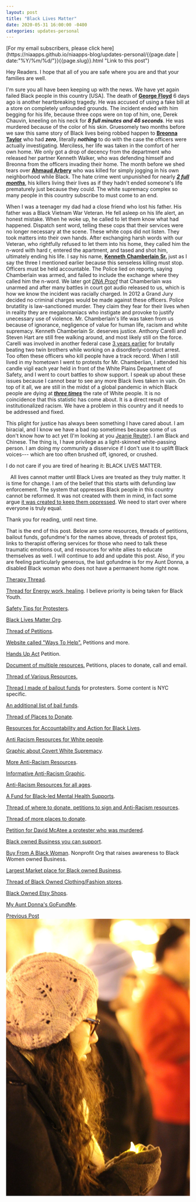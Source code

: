 ```yaml
---
layout: post
title: "Black Lives Matter"
date: 2020-05-31 16:00:00 -0400
categories: updates-personal
---
```

<div class="feed" markdown="1">
 [For my email subscribers, please click here](https://niaapps.github.io/niaapps-blog/updates-personal/{{page.date | date:"%Y/%m/%d/"}}{{page.slug}}.html "Link to this post")
</div>

Hey Readers. I hope that all of you are safe where you are and that your families are well. 

I'm sure you all have been keeping up with the news. We have yet again failed Black people in this country \[USA\]. The death of <a href="https://www.cnn.com/2020/05/27/us/george-floyd-trnd/index.html" target="_blank" title="Article about the life of Floyd">**George** </a> <a href="https://www.nytimes.com/2020/05/29/us/derek-chauvin-george-floyd-worked-together.html" target="_blank" title="Article about the Murder of Floyd">**Floyd**</a> 6 days ago is another heartbreaking tragedy. He was accused of using a fake bill at a store on completely unfounded grounds. The incident ended with him begging for his life, because three cops were on top of him, one, Derek Chauvin, kneeling on his neck for **_8 full minutes and 46 seconds_**. He was murdered because of the color of his skin. Gruesomely two months before we saw this same story of Black lives being robbed happen to <a href="https://www.huffpost.com/entry/kentucky-governor-calls-for-investigation-of-breonna-taylor-killing_n_5ebc625fc5b6cdefa7e8fb38" target="_blank" title="Article about Taylor's tragic death">**Breonna Taylor**</a> who had **_zero_**, literally **_nothing_** to do with the case the officers were actually investigating. Merciless, her life was taken in the comfort of her own home. We only got a drop of decency from the department who released her partner Kenneth Walker, who was defending himself and Breonna from the officers invading their home. The month before we shed tears over <a href="https://www.thecut.com/2020/05/ahmaud-arbery-shooting-georgia-explainer.html" target="_blank">**Ahmaud Arbery**</a> who was killed for simply jogging in his own neighborhood while Black. The hate crime went unpunished for nearly <a href="https://reason.com/2020/05/08/it-took-georgia-officials-2-months-to-arrest-and-charge-father-and-son-with-ahmaud-arberys-murder/" target="_blank">**_2 full months_**</a>, his killers living their lives as if they hadn't ended someone's life prematurely just because they could. The white supremacy complex so many people in this country subscribe to must come to an end.

When I was a teenager my dad had a close friend who lost his father. His father was a Black Vietnam War Veteran. He fell asleep on his life alert, an honest mistake. When he woke up, he called to let them know what had happened. Dispatch sent word, telling these cops that their services were no longer necessary at the scene. These white cops did not listen. They took matters into their own hands. After exchanging harsh words with our Veteran, who rightfully refused to let them into his home, they called him the n-word with hard r, entered the apartment, and tased and shot him, ultimately ending his life. I say his name, <a href="https://en.wikipedia.org/wiki/Shooting_of_Kenneth_Chamberlain_Sr" target="_blank" title="Wiki Page on Chamberlain">**Kenneth** </a><a href="https://www.bleausa.org/report-blasts-review-of-wppd-calls-justification-of-chamberlain-shooting-chilling/" target="_blank" title="Article about the incident">**Chamberlain** </a><a href="https://www.justice.gov/usao-sdny/prus-attorney-s-office-closes-investigation-death-kenneth-chamberlain" target="_blank"  title="Closing Chamberlain's Investigation">**Sr.**</a> just as I say the three I mentioned earlier because this senseless killing must stop. Officers must be held accountable. The Police lied on reports, saying Chamberlain was armed, and failed to include the exchange where they called him the n-word. We later got <a href="https://www.nydailynews.com/new-york/westchester-man-killed-cops-not-knife-lawyers-article-1.2850274" target="_blank" title="">_DNA Proof_</a> that Chamberlain was unarmed and after many battles in court got audio released to us, which is how we know the incident was racially charged. In 2012 a Grand Jury decided no criminal charges would be made against these officers. Police brutatlity is law-sanctioned murder. They claim they fear for their lives when in reality they are megalomaniacs who instigate and provoke to justify unecessary use of violence. Mr. Chamberlain's life was taken from us because of  ignorance, negligence of value for human life, racism and white supremacy. Kenneth Chamberlain Sr. deserves justice. Anthony Carelli and Steven Hart are still free walking around, and most likely still on the force. Carelli was involved in another federal case <a href="https://www.nydailynews.com/new-york/sources-identify-white-plains-anthony-carelli-triggerman-fatal-shooting-retired-marine-article-1.1056394" target="_blank">3 years earlier</a> for brutally beating two twin brothers while working on a disordlerly-conduct arrest. Too often these officers who kill people  have a track record. When I still lived in my hometown I went to protests for Mr. Chamberlian, I attended his candle vigil each year held in front of the White Plains Department of Safety, and I went to court battles to show support. I speak up about these issues because I cannot bear to see any more Black lives taken in vain. On top of it all, we are still in the midst of a global pandemic in which Black people are dying at <a href=" https://www.theguardian.com/world/2020/may/20/black-americans-death-rate-covid-19-coronavirus" target="blank" title="">**_three times_**</a> the rate of White people. It is no coincidence that this statistic has come about. It is a direct result of institutionalized racism. We have a problem in this country and it needs to be addressed and fixed. 

This plight for justice has always been something I have cared about. I am biracial, and I know we have a bad rap sometimes because some of us don't know how to act yet (I'm looking at you <a href="https://twitter.com/lucky_Shanghai/status/1217664668434604032?s=20)" target="_blank" title="Beware, this is some clown shit.">Jeanie Reuter</a>). I am Black and Chinese. The thing is, I have privilege as a light-skinned white-passing person. I am doing my community a disservice if I don't use it to uplift Black voices--- which are too often brushed off, ignored, or crushed. 

I do not care if you are tired of hearing it: BLACK LIVES MATTER.

&nbsp;&nbsp;&nbsp;All lives cannot matter until Black Lives are treated as they truly matter. It is time for change. I am of the belief that this starts with defunding law enforcement. The system that oppresses Black people in this country cannot be reformed. It was not created with them in mind, in fact some argue <a href="https://www.aclu.org/issues/juvenile-justice/school-prison-pipeline" target="blank" title="">it was created to keep them oppressed</a>. We need to start over where everyone is truly equal. 

Thank you for reading, until next time.

That is the end of this post. Below are some resources, threads of petitions, bailout funds, gofundme's for the names above, threads of protest tips, links to therapist offering services for those who need to talk these traumatic emotions out, and resources for white allies to educate themselves as well. I will continue to add and update this post. Also, if you are feeling particularly generous, the last gofundme is for my Aunt Donna, a disabled Black woman who does not have a permanent home right now.

 

<a href="https://twitter.com/mayarichardsun/status/1265676677549559809" target="blank" title=""> Therapy Thread</a>. 

<a href="https://twitter.com/TatiannaTarot/status/1267511432394035200" target="blank" title="">Thread for Energy work, healing</a>. I believe priority is being taken for Black Youth.

<a href="https://twitter.com/nxbrxth/status/1266239760248393735" target="blank" title="">Safety Tips for Protesters</a>.

<a href="https://blacklivesmatter.com/" target="blank" title="">Black Lives Matter Org</a>.

<a href="https://twitter.com/kiwiscigarettes/status/1265767579739512833" target="blank" title="">Thread of Petitions</a>. 

<a href="https://blacklivesmatters.carrd.co/" target="blank" title="">Website called "Ways To Help".</a> Petitions and more.

<a href="https://www.change.org/p/us-senate-hands-up-act?recruiter=186170836&utm_source=share_petition&utm_medium=twitter&utm_campaign=psf_combo_share_abi&utm_term=psf_combo_share_initial&recruited_by_id=535372c0-733b-11e4-abc5-176b86b32b70" target="blank" title="">Hands Up Act</a> Petition.

<a href="https://docs.google.com/document/d/e/2PACX-1vSrT26HMWX-_hlLfiyy9s95erjkOZVJdroXYkU-miaHRk58duAnJIUWKxImRkTITsYhwaFkghS8sfIF/pub" target="blank" title="">Document of multiple resources.</a> Petitions, places to donate, call and email.

<a href="https://twitter.com/AM1R4HSCAVE/status/1267202201132265472" target="blank" title="">Thread of Various Resources.</a>

<a href="https://twitter.com/niawillie/status/1266771198777724932" target="blank" title="">Thread I made of bailout funds</a> for protesters. Some content is NYC specific.

<a href="https://bailfunds.github.io/" target="blank" title="">An additional list of bail funds</a>.

<a href="https://twitter.com/sorrybythway/status/1267469168300998656" target="blank" title="">Thread of Places to Donate</a>.

<a href="bit.ly/BlackLivesAction " target="blank" title="">Resources for Accountability and Action for Black Lives</a>.

<a href="https://docs.google.com/document/u/0/d/1BRlF2_zhNe86SGgHa6-VlBO-QgirITwCTugSfKie5Fs/mobilebasic" target="blank" title="">Anti Racism Resources for White people</a>.

<a href="https://www.facebook.com/melridge22?__tn__=%2CdCH-R-R&eid=ARBoG41UXRBhb4Z2Dxk1A-9ywgkWTQyiNgZuoOMHhjyK6lv8VavBfHpGhG_bfAJfbtle1WAmAkNA6C9O&hc_ref=ARTKxkKh364bAv8FtEH_aNbIqMHk1NGps3_bVrD_8J0NERN0b_ZKwzd_bMOyx7YnSbk&fref=nf" target="blank" title="">Graphic about Covert White Supremacy</a>. 

<a href="https://docs.google.com/document/d/1hpub-jkm9cLzJWqZSsETqbE6tZ13Q0UbQz--vQ2avEc/edit" target="blank" title="">More Anti-Racism Resources</a>.

<a href="https://twitter.com/dj_diabeatic/status/1266563804437110787" target="blank" title="">Informative Anti-Racism Graphic</a>.

<a href="https://padlet.com/nicolethelibrarian/nbasekqoazt336co" target="blank" title="">Anti-Racism Resources for all ages</a>.

<a href="https://www.gofundme.com/f/a-fund-for-blackled-mental-health-supports?utm_source=customer&utm_medium=copy_link&utm_campaign=m_pd+share-sheet" target="blank" title="">A Fund for Black-led Mental Health Supports</a>.

<a href="https://twitter.com/starstrickenSF/status/1267307734744985601" target="blank" title="">Thread of where to donate, petitions to sign and Anti-Racism resources</a>.

<a href="https://twitter.com/sorrybythway/status/1267469168300998656" target="blank" title="">Thread of more places to donate</a>.

<a href="https://www.change.org/p/louisville-mayor-greg-fischer-justice-for-david-mcatee?recruiter=862253145&utm_source=share_petition&utm_medium=twitter&utm_campaign=psf_combo_share_abi&recruited_by_id=ca6cbd70-2414-11e8-ab29-25fa8a73a71b" target="blank" title="">Petition for David McAtee a protester who was murdered</a>.

<a href="https://twitter.com/i/lists/1198727909525131264" target="blank" title="">Black owned Business you can support</a>.

<a href="https://www.buyfromablackwoman.org/" target="blank" title="">Buy From A Black Woman</a>. Nonprofit Org that raises awareness to Black Women owned Business.

<a href="https://webuyblack.com/" target="blank" title="">Largest Market place for Black owned Business</a>.

<a href="https://twitter.com/milkyapron/status/1267881192306561025" target="blank" title="">Thread of Black Owned Clothing/Fashion stores</a>.

<a href="https://themadmommy.com/black-owned-etsy-shops/" target="blank" title="">Black Owned Etsy Shops</a>.

<a href="https://www.gofundme.com/manage/help-donna-find-a-home" target="blank" title="">My Aunt Donna's GoFundMe</a>.

<div class="button-post">
    <a href="https://niaapps.github.io/niaapps-blog/updates-personal/2020/04/14/Daily-Check-In.html" class="p-button" id="button-nxt">Previous Post</a>

  </div>


<div class="thumbnail">
  <img id="vigil" src="/../../images/vigil.jpg" alt="Me at a Candle Lighting Vigil for Kenneth Chamberlain Sr. in 2014." onContextMenu="alert('Please don\'t download this photo of me!');return false;">
  </a>
  
</div>